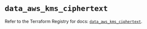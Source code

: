 # `data_aws_kms_ciphertext`

Refer to the Terraform Registry for docs: [`data_aws_kms_ciphertext`](https://registry.terraform.io/providers/hashicorp/aws/5.100.0/docs/data-sources/kms_ciphertext).
